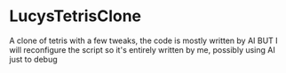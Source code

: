 # LucysTetrisClone
A clone of tetris with a few tweaks, the code is mostly written by AI BUT I will reconfigure the script so it's entirely written by me, possibly using AI just to debug
